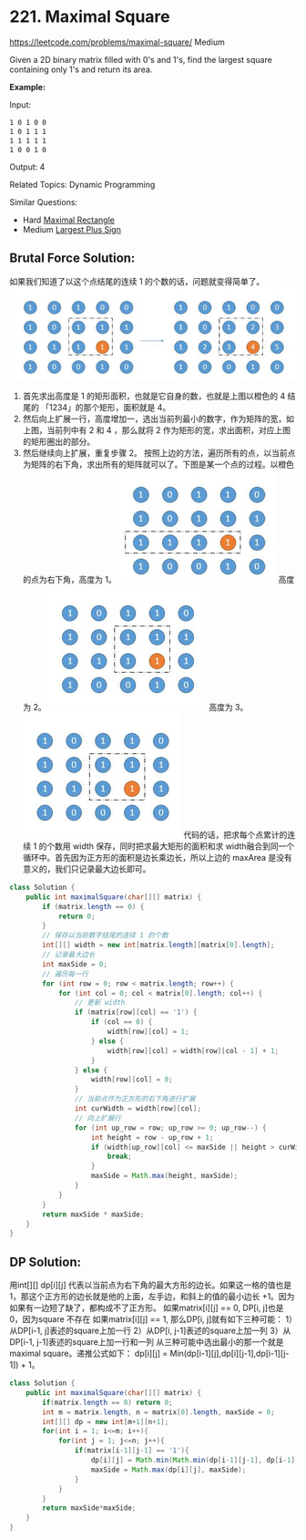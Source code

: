 # 221. Maximal Square
<https://leetcode.com/problems/maximal-square/>
Medium

Given a 2D binary matrix filled with 0's and 1's, find the largest square containing only 1's and return its area.

**Example:**

Input: 

    1 0 1 0 0
    1 0 1 1 1
    1 1 1 1 1
    1 0 0 1 0

Output: 4

Related Topics: Dynamic Programming

Similar Questions: 

* Hard [Maximal Rectangle](https://leetcode.com/problems/maximal-rectangle/)
* Medium [Largest Plus Sign](https://leetcode.com/problems/largest-plus-sign/)


## Brutal Force Solution: 

如果我们知道了以这个点结尾的连续 1 的个数的话，问题就变得简单了。
![alt text](../resources/85_3.jpg)
1. 首先求出高度是 1 的矩形面积，也就是它自身的数，也就是上图以橙色的 4 结尾的 「1234」的那个矩形，面积就是 4。
2. 然后向上扩展一行，高度增加一，选出当前列最小的数字，作为矩阵的宽，如上图，当前列中有 2 和 4 ，那么就将 2 作为矩形的宽，求出面积，对应上图的矩形圈出的部分。
3. 然后继续向上扩展，重复步骤 2。
按照上边的方法，遍历所有的点，以当前点为矩阵的右下角，求出所有的矩阵就可以了。下图是某一个点的过程。以橙色的点为右下角，高度为 1。
![alt text](../resources/85_4.jpg)
高度为 2。
![alt text](../resources/85_5.jpg)
高度为 3。
![alt text](../resources/85_5.jpg)
代码的话，把求每个点累计的连续 1 的个数用 width 保存，同时把求最大矩形的面积和求 width融合到同一个循环中。首先因为正方形的面积是边长乘边长，所以上边的 maxArea 是没有意义的，我们只记录最大边长即可。

```java
class Solution {
    public int maximalSquare(char[][] matrix) {
        if (matrix.length == 0) {
            return 0;
        }
        // 保存以当前数字结尾的连续 1 的个数
        int[][] width = new int[matrix.length][matrix[0].length];
        // 记录最大边长
        int maxSide = 0;
        // 遍历每一行
        for (int row = 0; row < matrix.length; row++) {
            for (int col = 0; col < matrix[0].length; col++) {
                // 更新 width
                if (matrix[row][col] == '1') {
                    if (col == 0) {
                        width[row][col] = 1;
                    } else {
                        width[row][col] = width[row][col - 1] + 1;
                    }
                } else {
                    width[row][col] = 0;
                }
                // 当前点作为正方形的右下角进行扩展
                int curWidth = width[row][col];
                // 向上扩展行
                for (int up_row = row; up_row >= 0; up_row--) {
                    int height = row - up_row + 1;
                    if (width[up_row][col] <= maxSide || height > curWidth) {
                        break;
                    }
                    maxSide = Math.max(height, maxSide);
                }
            }
        }
        return maxSide * maxSide;
    }
}
```


## DP Solution: 
用int[][] dp[i][j] 代表以当前点为右下角的最大方形的边长。如果这一格的值也是1，那这个正方形的边长就是他的上面，左手边，和斜上的值的最小边长 +1。因为如果有一边短了缺了，都构成不了正方形。
如果matrix[i][j] == 0, DP[i, j]也是0，因为square 不存在
如果matrix[i][j] == 1, 那么DP[i, j]就有如下三种可能：
1）从DP[i-1, j]表述的square上加一行
2）从DP[i, j-1]表述的square上加一列
3）从DP[i-1, j-1]表述的square上加一行和一列
从三种可能中选出最小的那一个就是maximal square。递推公式如下：
    dp[i][j] = Min(dp[i-1][j],dp[i][j-1],dp[i-1][j-1]) + 1。


```java
class Solution {
    public int maximalSquare(char[][] matrix) {
        if(matrix.length == 0) return 0;
        int m = matrix.length, n = matrix[0].length, maxSide = 0;
        int[][] dp = new int[m+1][n+1];
        for(int i = 1; i<=m; i++){
            for(int j = 1; j<=n; j++){
                if(matrix[i-1][j-1] == '1'){
                    dp[i][j] = Math.min(Math.min(dp[i-1][j-1], dp[i-1][j]), dp[i][j-1])+1;
                    maxSide = Math.max(dp[i][j], maxSide);
                }
            }
        }
        return maxSide*maxSide;
    }
}
```